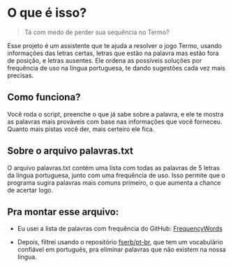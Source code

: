 # O que é isso?
> Tá com medo de perder sua sequência no Termo?

Esse projeto é um assistente que te ajuda a resolver o jogo Termo, usando informações das letras certas, letras que estão na palavra mas estão fora de posição, e letras ausentes. Ele ordena as possíveis soluções por frequência de uso na língua portuguesa, te dando sugestões cada vez mais precisas.

## Como funciona?
Você roda o script, preenche o que já sabe sobre a palavra, e ele te mostra as palavras mais prováveis com base nas informações que você forneceu. Quanto mais pistas você der, mais certeiro ele fica.

## Sobre o arquivo palavras.txt
O arquivo palavras.txt contém uma lista com todas as palavras de 5 letras da língua portuguesa, junto com uma frequência de uso. Isso permite que o programa sugira palavras mais comuns primeiro, o que aumenta a chance de acertar logo.

## Pra montar esse arquivo:

- Eu usei a lista de palavras com frequência do GitHub: [FrequencyWords](https://github.com/hermitdave/FrequencyWords)

- Depois, filtrei usando o repositório [fserb/pt-br](https://github.com/fserb/pt-br), que tem um vocabulário confiável em português, pra eliminar palavras que não existem na nossa língua.

